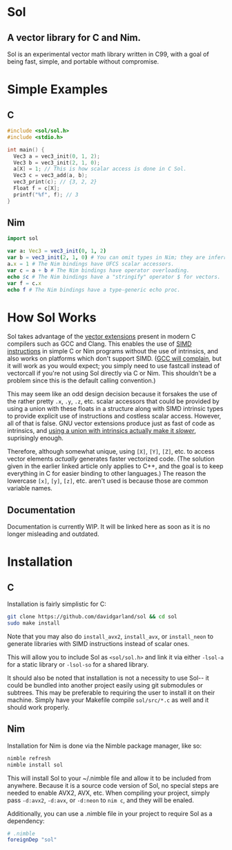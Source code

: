 # Sol
## A vector library for C and Nim.
Sol is an experimental vector math library written in C99, with a goal of being fast, simple, and portable without compromise.

# Simple Examples
## C
```C
#include <sol/sol.h>
#include <stdio.h>

int main() {
  Vec3 a = vec3_init(0, 1, 2);
  Vec3 b = vec3_init(2, 1, 0);
  a[X] = 1; // This is how scalar access is done in C Sol.
  Vec3 c = vec3_add(a, b);
  vec3_print(c); // {3, 2, 2}
  Float f = c[X];
  printf("%f", f); // 3
}
```
## Nim
```Nim
import sol

var a: Vec3 = vec3_init(0, 1, 2)
var b = vec3_init(2, 1, 0) # You can omit types in Nim; they are inferred.
a.x = 1 # The Nim bindings have UFCS scalar accessors.
var c = a + b # The Nim bindings have operator overloading.
echo $c # The Nim bindings have a "stringify" operator $ for vectors.
var f = c.x
echo f # The Nim bindings have a type-generic echo proc.
```

# How Sol Works
Sol takes advantage of the [vector extensions](https://gcc.gnu.org/onlinedocs/gcc/Vector-Extensions.html) present in modern C compilers such as GCC and Clang.
This enables the use of [SIMD instructions](https://en.wikipedia.org/wiki/SIMD) in simple C or Nim programs without the use of intrinsics, and also works on platforms which don't support SIMD. ([GCC will complain](https://stackoverflow.com/a/39392154/6411165), but it will work as you would expect; you simply need to use fastcall instead of vectorcall if you're not using Sol directly via C or Nim. This shouldn't be a problem since this is the default calling convention.)

This may seem like an odd design decision because it forsakes the use of the rather pretty `.x`, `.y`, `.z`, etc. scalar accessors that could be provided by using a union with these floats in a structure along with SIMD intrinsic types to provide explicit use of instructions and costless scalar access.
However, all of that is false. GNU vector extensions produce just as fast of code as intrinsics, and [using a union with intrinsics actually make it *slower*](https://t0rakka.silvrback.com/simd-scalar-accessor), suprisingly enough.

Therefore, although somewhat unique, using `[X]`, `[Y]`, `[Z]`, etc. to access vector elements *actually* generates faster vectorized code. (The solution given in the earlier linked article only applies to C++, and the goal is to keep everything in C for easier binding to other languages.) The reason the lowercase `[x]`, `[y]`, `[z]`, etc. aren't used is because those are common variable names.

## Documentation
Documentation is currently WIP. It will be linked here as soon as it is no longer misleading and outdated.

# Installation
## C
Installation is fairly simplistic for C:
```Bash
git clone https://github.com/davidgarland/sol && cd sol
sudo make install
```
Note that you may also do `install_avx2`, `install_avx`, or `install_neon` to generate libraries with SIMD instructions instead of scalar ones.

This will allow you to include Sol as `<sol/sol.h>` and link it via either `-lsol-a` for a static library or `-lsol-so` for a shared library.

It should also be noted that installation is not a necessity to use Sol-- it could be bundled into another project easily using git submodules or subtrees. 
This may be preferable to requiring the user to install it on their machine.
Simply have your Makefile compile `sol/src/*.c` as well and it should work properly.

## Nim
Installation for Nim is done via the Nimble package manager, like so:
```Bash
nimble refresh
nimble install sol
```
This will install Sol to your ~/.nimble file and allow it to be included from anywhere.
Because it is a source code version of Sol, no special steps are needed to enable AVX2, AVX, etc.
When compiling your project, simply pass `-d:avx2`, `-d:avx`, or `-d:neon` to `nim c`, and they will be enaled.

Additionally, you can use a .nimble file in your project to require Sol as a dependency:
```nimble
# .nimble
foreignDep "sol"
```
